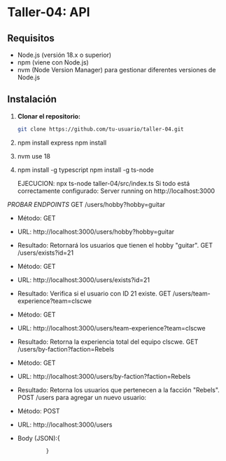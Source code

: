 # Taller-04: API 


## Requisitos

- Node.js (versión 18.x o superior)
- npm (viene con Node.js)
- nvm (Node Version Manager) para gestionar diferentes versiones de Node.js

## Instalación

1. **Clonar el repositorio:**

   ```bash
   git clone https://github.com/tu-usuario/taller-04.git

2.  npm install express
    npm install
    
3.   nvm use 18
   
5.   npm install -g typescript
     npm install -g ts-node

     EJECUCION: npx ts-node taller-04/src/index.ts
Si todo está correctamente configurado:  Server running on http://localhost:3000

*PROBAR ENDPOINTS*
GET /users/hobby?hobby=guitar
* Método: GET
* URL: http://localhost:3000/users/hobby?hobby=guitar
* Resultado: Retornará los usuarios que tienen el hobby "guitar".
GET /users/exists?id=21
* Método: GET
* URL: http://localhost:3000/users/exists?id=21
* Resultado: Verifica si el usuario con ID 21 existe.
GET /users/team-experience?team=clscwe
* Método: GET
* URL: http://localhost:3000/users/team-experience?team=clscwe
* Resultado: Retorna la experiencia total del equipo clscwe.
GET /users/by-faction?faction=Rebels
* Método: GET
* URL: http://localhost:3000/users/by-faction?faction=Rebels
* Resultado: Retorna los usuarios que pertenecen a la facción "Rebels".
POST /users para agregar un nuevo usuario:
* Método: POST
* URL: http://localhost:3000/users
* Body (JSON):{

               }







